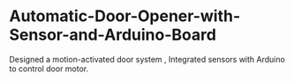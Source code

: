 # Automatic-Door-Opener-with-Sensor-and-Arduino-Board
Designed a motion-activated door system , Integrated sensors with Arduino to control door motor.
